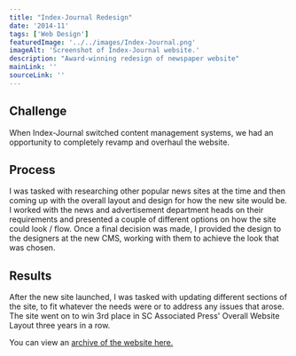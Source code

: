 ```yaml
---
title: "Index-Journal Redesign"
date: '2014-11'
tags: ['Web Design']
featuredImage: '../../images/Index-Journal.png'
imageAlt: 'Screenshot of Index-Journal website.'
description: "Award-winning redesign of newspaper website"
mainLink: ''
sourceLink: ''
---
```

## Challenge

When Index-Journal switched content management systems, we had an opportunity to completely revamp and overhaul the website.  

## Process

I was tasked with researching other popular news sites at the time and then coming up with the overall layout and design for how the new site would be. I worked with the news and advertisement department heads on their requirements and presented a couple of different options on how the site could look / flow. Once a final decision was made, I provided the design to the designers at the new CMS, working with them to achieve the look that was chosen.  

## Results

After the new site launched, I was tasked with updating different sections of the site, to fit whatever the needs were or to address any issues that arose. The site went on to win 3rd place in SC Associated Press' Overall Website Layout three years in a row.  

You can view an [archive of the website here.](https://web.archive.org/web/20141101114409/http://www.indexjournal.com/)
